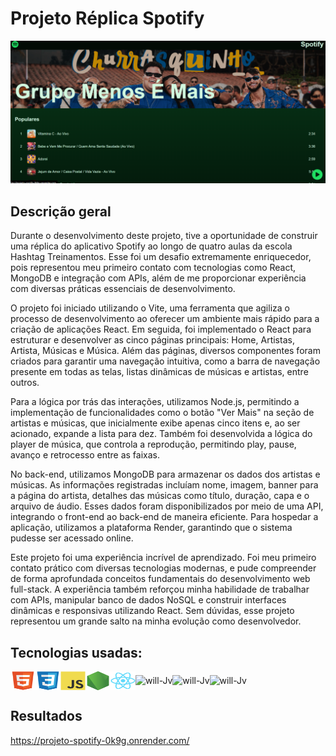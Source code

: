# Projeto Réplica Spotify
![Fundo banner](Banner.png)
## Descrição geral
Durante o desenvolvimento deste projeto, tive a oportunidade de construir uma réplica do aplicativo Spotify ao longo de quatro aulas da escola Hashtag Treinamentos. Esse foi um desafio extremamente enriquecedor, pois representou meu primeiro contato com tecnologias como React, MongoDB e integração com APIs, além de me proporcionar experiência com diversas práticas essenciais de desenvolvimento.

O projeto foi iniciado utilizando o Vite, uma ferramenta que agiliza o processo de desenvolvimento ao oferecer um ambiente mais rápido para a criação de aplicações React. Em seguida, foi implementado o React para estruturar e desenvolver as cinco páginas principais: Home, Artistas, Artista, Músicas e Música. Além das páginas, diversos componentes foram criados para garantir uma navegação intuitiva, como a barra de navegação presente em todas as telas, listas dinâmicas de músicas e artistas, entre outros.

Para a lógica por trás das interações, utilizamos Node.js, permitindo a implementação de funcionalidades como o botão "Ver Mais" na seção de artistas e músicas, que inicialmente exibe apenas cinco itens e, ao ser acionado, expande a lista para dez. Também foi desenvolvida a lógica do player de música, que controla a reprodução, permitindo play, pause, avanço e retrocesso entre as faixas.

No back-end, utilizamos MongoDB para armazenar os dados dos artistas e músicas. As informações registradas incluíam nome, imagem, banner para a página do artista, detalhes das músicas como título, duração, capa e o arquivo de áudio. Esses dados foram disponibilizados por meio de uma API, integrando o front-end ao back-end de maneira eficiente. Para hospedar a aplicação, utilizamos a plataforma Render, garantindo que o sistema pudesse ser acessado online.

Este projeto foi uma experiência incrível de aprendizado. Foi meu primeiro contato prático com diversas tecnologias modernas, e pude compreender de forma aprofundada conceitos fundamentais do desenvolvimento web full-stack. A experiência também reforçou minha habilidade de trabalhar com APIs, manipular banco de dados NoSQL e construir interfaces dinâmicas e responsivas utilizando React. Sem dúvidas, esse projeto representou um grande salto na minha evolução como desenvolvedor.



## Tecnologias usadas:

<img display="inline" align="center" alt="will-HTML" height="30" width="40" src="https://raw.githubusercontent.com/devicons/devicon/master/icons/html5/html5-original.svg"><img display="inline" align="center" alt="will-HTML" height="30" width="40" src="https://raw.githubusercontent.com/devicons/devicon/master/icons/css3/css3-original.svg"><img display="inline" align="center" alt="will-HTML" height="30" width="40" src="https://raw.githubusercontent.com/devicons/devicon/master/icons/javascript/javascript-original.svg"><img display="inline" align="center" alt="will-HTML" height="30" width="40" src="https://raw.githubusercontent.com/devicons/devicon/master/icons/nodejs/nodejs-original.svg"><img display="inline" align="center" alt="will-CSS" height="30" width="40" src="https://raw.githubusercontent.com/devicons/devicon/master/icons/react/react-original.svg"><img  display="inline" align="center" alt="will-Jv" height="30" width="40" src="https://cdn.jsdelivr.net/gh/devicons/devicon@latest/icons/git/git-original.svg"/><img  display="inline" align="center" alt="will-Jv" height="30" width="40" src="https://cdn.jsdelivr.net/gh/devicons/devicon@latest/icons/mongodb/mongodb-original.svg"/><img  display="inline" align="center" alt="will-Jv" height="30" width="40" src="https://cdn.jsdelivr.net/gh/devicons/devicon@latest/icons/vitejs/vitejs-original.svg"/>

## Resultados
https://projeto-spotify-0k9g.onrender.com/

